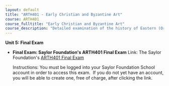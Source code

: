 ```yaml
---
layout: default
title: "ARTH401 - Early Christian and Byzantine Art"
course: ARTH401
course_fulltitle: "Early Christian and Byzantine Art"
course_description: "Detailed examination of the history of Eastern (Orthodox) Christian art from the emergence of Christianity in the Late Antique through the end of the Byzantine empire, with particular emphasis on the social, political and religious environment in which they were produced."
---
```

**Unit 5: Final Exam** <span id="5"></span> 
-   **Final Exam: Saylor Foundation's ARTH401 Final Exam**
    Link: The Saylor Foundation's [ARTH401 Final
    Exam](http://school.saylor.org/mod/quiz/view.php?id=246)  
      
     Instructions: You must be logged into your Saylor Foundation School
    account in order to access this exam.  If you do not yet have an
    account, you will be able to create one, free of charge, after
    clicking the link.


